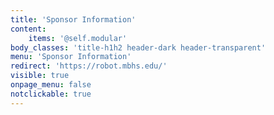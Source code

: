 ```yaml
---
title: 'Sponsor Information'
content:
    items: '@self.modular'
body_classes: 'title-h1h2 header-dark header-transparent'
menu: 'Sponsor Information'
redirect: 'https://robot.mbhs.edu/'
visible: true
onpage_menu: false
notclickable: true
---
```



